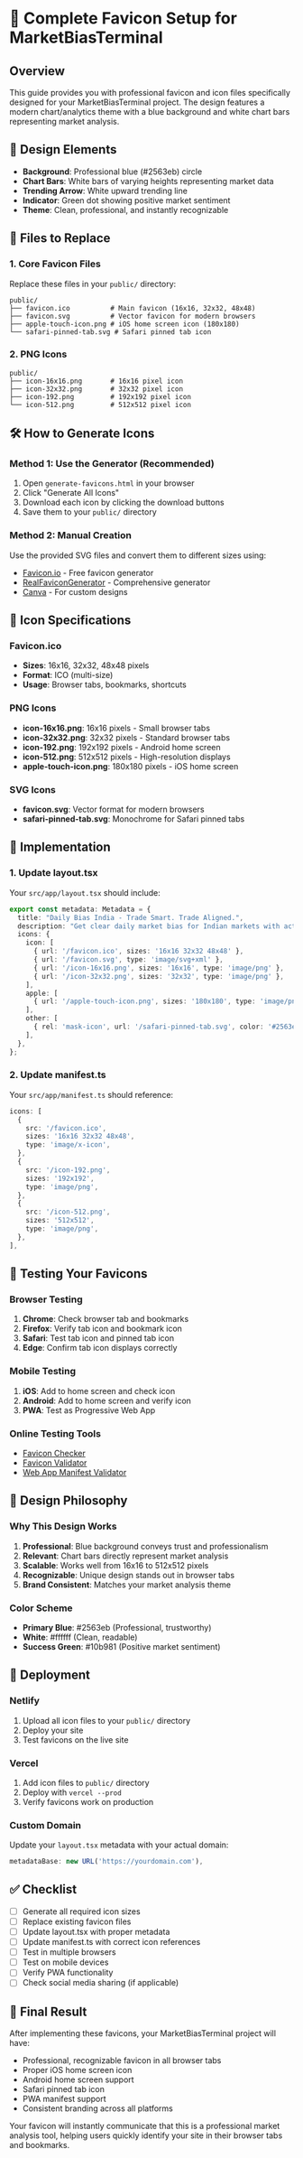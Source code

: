 # 🎯 Complete Favicon Setup for MarketBiasTerminal

## Overview
This guide provides you with professional favicon and icon files specifically designed for your MarketBiasTerminal project. The design features a modern chart/analytics theme with a blue background and white chart bars representing market analysis.

## 🎨 Design Elements
- **Background**: Professional blue (#2563eb) circle
- **Chart Bars**: White bars of varying heights representing market data
- **Trending Arrow**: White upward trending line
- **Indicator**: Green dot showing positive market sentiment
- **Theme**: Clean, professional, and instantly recognizable

## 📁 Files to Replace

### 1. Core Favicon Files
Replace these files in your `public/` directory:

```
public/
├── favicon.ico          # Main favicon (16x16, 32x32, 48x48)
├── favicon.svg          # Vector favicon for modern browsers
├── apple-touch-icon.png # iOS home screen icon (180x180)
└── safari-pinned-tab.svg # Safari pinned tab icon
```

### 2. PNG Icons
```
public/
├── icon-16x16.png       # 16x16 pixel icon
├── icon-32x32.png       # 32x32 pixel icon
├── icon-192.png         # 192x192 pixel icon
└── icon-512.png         # 512x512 pixel icon
```

## 🛠️ How to Generate Icons

### Method 1: Use the Generator (Recommended)
1. Open `generate-favicons.html` in your browser
2. Click "Generate All Icons"
3. Download each icon by clicking the download buttons
4. Save them to your `public/` directory

### Method 2: Manual Creation
Use the provided SVG files and convert them to different sizes using:
- [Favicon.io](https://favicon.io/) - Free favicon generator
- [RealFaviconGenerator](https://realfavicongenerator.net/) - Comprehensive generator
- [Canva](https://canva.com/) - For custom designs

## 🎯 Icon Specifications

### Favicon.ico
- **Sizes**: 16x16, 32x32, 48x48 pixels
- **Format**: ICO (multi-size)
- **Usage**: Browser tabs, bookmarks, shortcuts

### PNG Icons
- **icon-16x16.png**: 16x16 pixels - Small browser tabs
- **icon-32x32.png**: 32x32 pixels - Standard browser tabs
- **icon-192.png**: 192x192 pixels - Android home screen
- **icon-512.png**: 512x512 pixels - High-resolution displays
- **apple-touch-icon.png**: 180x180 pixels - iOS home screen

### SVG Icons
- **favicon.svg**: Vector format for modern browsers
- **safari-pinned-tab.svg**: Monochrome for Safari pinned tabs

## 🔧 Implementation

### 1. Update layout.tsx
Your `src/app/layout.tsx` should include:

```typescript
export const metadata: Metadata = {
  title: "Daily Bias India - Trade Smart. Trade Aligned.",
  description: "Get clear daily market bias for Indian markets with actionable context.",
  icons: {
    icon: [
      { url: '/favicon.ico', sizes: '16x16 32x32 48x48' },
      { url: '/favicon.svg', type: 'image/svg+xml' },
      { url: '/icon-16x16.png', sizes: '16x16', type: 'image/png' },
      { url: '/icon-32x32.png', sizes: '32x32', type: 'image/png' },
    ],
    apple: [
      { url: '/apple-touch-icon.png', sizes: '180x180', type: 'image/png' },
    ],
    other: [
      { rel: 'mask-icon', url: '/safari-pinned-tab.svg', color: '#2563eb' },
    ],
  },
};
```

### 2. Update manifest.ts
Your `src/app/manifest.ts` should reference:

```typescript
icons: [
  {
    src: '/favicon.ico',
    sizes: '16x16 32x32 48x48',
    type: 'image/x-icon',
  },
  {
    src: '/icon-192.png',
    sizes: '192x192',
    type: 'image/png',
  },
  {
    src: '/icon-512.png',
    sizes: '512x512',
    type: 'image/png',
  },
],
```

## 🧪 Testing Your Favicons

### Browser Testing
1. **Chrome**: Check browser tab and bookmarks
2. **Firefox**: Verify tab icon and bookmark icon
3. **Safari**: Test tab icon and pinned tab icon
4. **Edge**: Confirm tab icon displays correctly

### Mobile Testing
1. **iOS**: Add to home screen and check icon
2. **Android**: Add to home screen and verify icon
3. **PWA**: Test as Progressive Web App

### Online Testing Tools
- [Favicon Checker](https://realfavicongenerator.net/favicon_checker)
- [Favicon Validator](https://www.favicon-generator.org/)
- [Web App Manifest Validator](https://manifest-validator.appspot.com/)

## 🎨 Design Philosophy

### Why This Design Works
1. **Professional**: Blue background conveys trust and professionalism
2. **Relevant**: Chart bars directly represent market analysis
3. **Scalable**: Works well from 16x16 to 512x512 pixels
4. **Recognizable**: Unique design stands out in browser tabs
5. **Brand Consistent**: Matches your market analysis theme

### Color Scheme
- **Primary Blue**: #2563eb (Professional, trustworthy)
- **White**: #ffffff (Clean, readable)
- **Success Green**: #10b981 (Positive market sentiment)

## 🚀 Deployment

### Netlify
1. Upload all icon files to your `public/` directory
2. Deploy your site
3. Test favicons on the live site

### Vercel
1. Add icon files to `public/` directory
2. Deploy with `vercel --prod`
3. Verify favicons work on production

### Custom Domain
Update your `layout.tsx` metadata with your actual domain:
```typescript
metadataBase: new URL('https://yourdomain.com'),
```

## ✅ Checklist

- [ ] Generate all required icon sizes
- [ ] Replace existing favicon files
- [ ] Update layout.tsx with proper metadata
- [ ] Update manifest.ts with correct icon references
- [ ] Test in multiple browsers
- [ ] Test on mobile devices
- [ ] Verify PWA functionality
- [ ] Check social media sharing (if applicable)

## 🎯 Final Result

After implementing these favicons, your MarketBiasTerminal project will have:
- Professional, recognizable favicon in all browser tabs
- Proper iOS home screen icon
- Android home screen support
- Safari pinned tab icon
- PWA manifest support
- Consistent branding across all platforms

Your favicon will instantly communicate that this is a professional market analysis tool, helping users quickly identify your site in their browser tabs and bookmarks.
